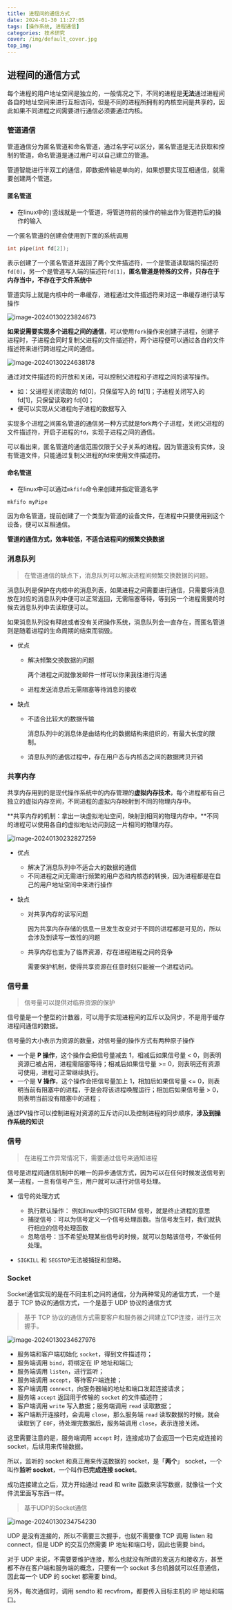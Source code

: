 ```yaml
---
title: 进程间的通信方式
date: 2024-01-30 11:27:05
tags: [操作系统, 进程通信]
categories: 技术研究
cover: /img/default_cover.jpg
top_img:
---
```


## 进程间的通信方式

每个进程的用户地址空间是独立的，一般情况之下，不同的进程是**无法**通过进程间各自的地址空间来进行互相访问，但是不同的进程所拥有的内核空间是共享的，因此如果不同进程之间需要进行通信必须要通过内核。

### 管道通信

管道通信分为匿名管道和命名管道，通过名字可以区分，匿名管道是无法获取和控制的管道，命名管道是通过用户可以自己建立的管道。

管道智能进行半双工的通信，即数据传输是单向的，如果想要实现互相通信，就需要创建两个管道。

#### 匿名管道

* 在linux中的`|`竖线就是一个管道，将管道符前的操作的输出作为管道符后的操作的输入

一个匿名管道的创建会使用到下面的系统调用

```C++
int pipe(int fd[2]);
```

表示创建了一个匿名管道并返回了两个文件描述符，一个是管道读取端的描述符`fd[0]`，另一个是管道写入端的描述符`fd[1]`，**匿名管道是特殊的文件，只存在于内存当中，不存在于文件系统中**

管道实际上就是内核中的一串缓存，进程通过文件描述符来对这一串缓存进行读写操作

![image-20240130223824673](进程间的通信方式/image-20240130223824673.png)

**如果说需要实现多个进程之间的通信**，可以使用`fork`操作来创建子进程，创建子进程时，子进程会同时复制父进程的文件描述符，两个进程便可以通过各自的文件描述符来进行跨进程之间的通信。

![image-20240130224638178](进程间的通信方式/image-20240130224638178.png)

通过对文件描述符的开放和关闭，可以控制父进程和子进程之间的读写操作。

* 如：父进程关闭读取的 fd[0]，只保留写入的 fd[1]；子进程关闭写入的 fd[1]，只保留读取的 fd[0]；
* 便可以实现从父进程向子进程的数据写入

实现多个进程之间匿名管道的通信另一种方式就是fork两个子进程，关闭父进程的文件描述符，开启子进程的`fd`，实现子进程之间的通信。

可以看出来，匿名管道的通信范围仅限于父子关系的进程。因为管道没有实体，没有管道文件，只能通过复制父进程的fd来使用文件描述符。

#### 命名管道

* 在linux中可以通过`mkfifo`命令来创建并指定管道名字

```
mkfifo myPipe
```

因为命名管道，提前创建了一个类型为管道的设备文件，在进程中只要使用到这个设备，便可以互相通信。

**管道的通信方式，效率较低，不适合进程间的频繁交换数据**

### 消息队列

> 在管道通信的缺点下，消息队列可以解决进程间频繁交换数据的问题。

消息队列是保护在内核中的消息列表，如果进程之间需要进行通信，只需要将消息放在对应的消息队列中便可以正常返回，无需阻塞等待，等到另一个进程需要的时候去消息队列中去读取便可以。

如果消息队列没有释放或者没有关闭操作系统，消息队列会一直存在，而匿名管道则是随着进程的生命周期的结束而销毁。

* 优点

  * 解决频繁交换数据的问题

    两个进程之间就像发邮件一样可以你来我往进行沟通

  * 进程发送消息后无需阻塞等待消息的接收

* 缺点

  * 不适合比较大的数据传输

    消息队列中的消息体是由结构化的数据结构来组织的，有最大长度的限制。

  * 消息队列的通信过程中，存在用户态与内核态之间的数据拷贝开销

### 共享内存

共享内存用到的是现代操作系统中的内存管理的**虚拟内存技术**，每个进程都有自己独立的虚拟内存空间，不同进程的虚拟内存映射到不同的物理内存中。

**共享内存的机制：拿出一块虚拟地址空间，映射到相同的物理内存中。**不同的进程可以使用各自的虚拟地址访问到这一片相同的物理内存。

![image-20240130232827259](进程间的通信方式/image-20240130232827259.png)

* 优点
  * 解决了消息队列中不适合大的数据的通信
  * 不同进程之间无需进行频繁的用户态和内核态的转换，因为进程都是在自己的用户地址空间中来进行操作

* 缺点

  * 对共享内存的读写问题

    因为共享内存存储的信息一旦发生改变对于不同的进程都是可见的，所以会涉及到读写一致性的问题

  * 共享内存也变为了临界资源，存在进程进程之间的竞争

    需要保护机制，使得共享资源在任意时刻只能被一个进程访问。

### 信号量

> 信号量可以提供对临界资源的保护

信号量是一个整型的计数器，可以用于实现进程间的互斥以及同步，不是用于缓存进程间通信的数据。

信号量的大小表示为资源的数量，对信号量的操作方式有两种原子操作

* 一个是 **P 操作**，这个操作会把信号量减去 1，相减后如果信号量 < 0，则表明资源已被占用，进程需阻塞等待；相减后如果信号量 >= 0，则表明还有资源可使用，进程可正常继续执行。
* 一个是 **V 操作**，这个操作会把信号量加上 1，相加后如果信号量 <= 0，则表明当前有阻塞中的进程，于是会将该进程唤醒运行；相加后如果信号量 > 0，则表明当前没有阻塞中的进程；

通过PV操作可以控制进程对资源的互斥访问以及控制进程的同步顺序，**涉及到操作系统的知识**

### 信号

> 在进程工作异常情况下，需要通过信号来通知进程

信号是进程间通信机制中的唯一的异步通信方式，因为可以在任何时候发送信号到某一进程，一旦有信号产生，用户就可以进行对信号处理。

* 信号的处理方式
  * 执行默认操作： 例如linux中的SIGTERM 信号，就是终止进程的意思
  * 捕捉信号：可以为信号定义一个信号处理函数。当信号发生时，我们就执行相应的信号处理函数
  * 忽略信号：当不希望处理某些信号的时候，就可以忽略该信号，不做任何处理。

* `SIGKILL` 和 `SEGSTOP`无法被捕捉和忽略。

### Socket

Socket通信实现的是在不同主机之间的通信，分为两种常见的通信方式，一个是基于 TCP 协议的通信方式，一个是基于 UDP 协议的通信方式

> 基于 TCP 协议的通信方式需要客户和服务器之间建立TCP连接，进行三次握手。

![image-20240130234627976](进程间的通信方式/image-20240130234627976.png)

- 服务端和客户端初始化 `socket`，得到文件描述符；
- 服务端调用 `bind`，将绑定在 IP 地址和端口;
- 服务端调用 `listen`，进行监听；
- 服务端调用 `accept`，等待客户端连接；
- 客户端调用 `connect`，向服务器端的地址和端口发起连接请求；
- 服务端 `accept` 返回用于传输的 `socket` 的文件描述符；
- 客户端调用 `write` 写入数据；服务端调用 `read` 读取数据；
- 客户端断开连接时，会调用 `close`，那么服务端 `read` 读取数据的时候，就会读取到了 `EOF`，待处理完数据后，服务端调用 `close`，表示连接关闭。

这里需要注意的是，服务端调用 `accept` 时，连接成功了会返回一个已完成连接的 socket，后续用来传输数据。

所以，监听的 socket 和真正用来传送数据的 socket，是「**两个**」 socket，一个叫作**监听 socket**，一个叫作**已完成连接 socket**。

成功连接建立之后，双方开始通过 read 和 write 函数来读写数据，就像往一个文件流里面写东西一样。

> 基于UDP的Socket通信

![image-20240130234754230](进程间的通信方式/image-20240130234754230.png)

UDP 是没有连接的，所以不需要三次握手，也就不需要像 TCP 调用 listen 和 connect，但是 UDP 的交互仍然需要 IP 地址和端口号，因此也需要 bind。

对于 UDP 来说，不需要要维护连接，那么也就没有所谓的发送方和接收方，甚至都不存在客户端和服务端的概念，只要有一个 socket 多台机器就可以任意通信，因此每一个 UDP 的 socket 都需要 bind。

另外，每次通信时，调用 sendto 和 recvfrom，都要传入目标主机的 IP 地址和端口。
